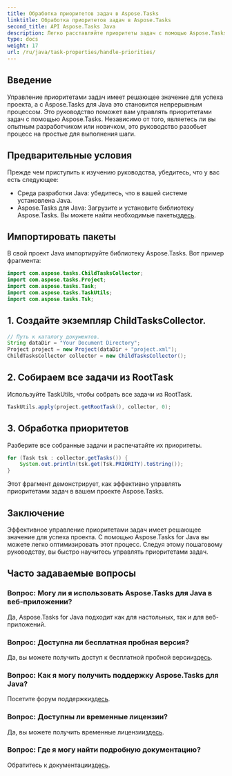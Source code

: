 ```yaml
---
title: Обработка приоритетов задач в Aspose.Tasks
linktitle: Обработка приоритетов задач в Aspose.Tasks
second_title: API Aspose.Tasks Java
description: Легко расставляйте приоритеты задач с помощью Aspose.Tasks для Java. Следуйте этому руководству для беспрепятственного управления. Повысьте свои навыки управления проектами!
type: docs
weight: 17
url: /ru/java/task-properties/handle-priorities/
---
```

## Введение
Управление приоритетами задач имеет решающее значение для успеха проекта, а с Aspose.Tasks для Java это становится непрерывным процессом. Это руководство поможет вам управлять приоритетами задач с помощью Aspose.Tasks. Независимо от того, являетесь ли вы опытным разработчиком или новичком, это руководство разобьет процесс на простые для выполнения шаги.
## Предварительные условия
Прежде чем приступить к изучению руководства, убедитесь, что у вас есть следующее:
- Среда разработки Java: убедитесь, что в вашей системе установлена Java.
-  Aspose.Tasks для Java: Загрузите и установите библиотеку Aspose.Tasks. Вы можете найти необходимые пакеты[здесь](https://releases.aspose.com/tasks/java/).
## Импортировать пакеты
В свой проект Java импортируйте библиотеку Aspose.Tasks. Вот пример фрагмента:
```java
import com.aspose.tasks.ChildTasksCollector;
import com.aspose.tasks.Project;
import com.aspose.tasks.Task;
import com.aspose.tasks.TaskUtils;
import com.aspose.tasks.Tsk;
```
## 1. Создайте экземпляр ChildTasksCollector.
```java
// Путь к каталогу документов.
String dataDir = "Your Document Directory";
Project project = new Project(dataDir + "project.xml");
ChildTasksCollector collector = new ChildTasksCollector();
```
## 2. Собираем все задачи из RootTask
Используйте TaskUtils, чтобы собрать все задачи из RootTask.
```java
TaskUtils.apply(project.getRootTask(), collector, 0);
```
## 3. Обработка приоритетов
Разберите все собранные задачи и распечатайте их приоритеты.
```java
for (Task tsk : collector.getTasks()) {
    System.out.println(tsk.get(Tsk.PRIORITY).toString());
}
```
Этот фрагмент демонстрирует, как эффективно управлять приоритетами задач в вашем проекте Aspose.Tasks.

## Заключение
Эффективное управление приоритетами задач имеет решающее значение для успеха проекта. С помощью Aspose.Tasks for Java вы можете легко оптимизировать этот процесс. Следуя этому пошаговому руководству, вы быстро научитесь управлять приоритетами задач.
## Часто задаваемые вопросы
### Вопрос: Могу ли я использовать Aspose.Tasks для Java в веб-приложении?
Да, Aspose.Tasks for Java подходит как для настольных, так и для веб-приложений.
### Вопрос: Доступна ли бесплатная пробная версия?
 Да, вы можете получить доступ к бесплатной пробной версии[здесь](https://releases.aspose.com/).
### Вопрос: Как я могу получить поддержку Aspose.Tasks для Java?
 Посетите форум поддержки[здесь](https://forum.aspose.com/c/tasks/15).
### Вопрос: Доступны ли временные лицензии?
 Да, вы можете получить временные лицензии[здесь](https://purchase.aspose.com/temporary-license/).
### Вопрос: Где я могу найти подробную документацию?
 Обратитесь к документации[здесь](https://reference.aspose.com/tasks/java/).